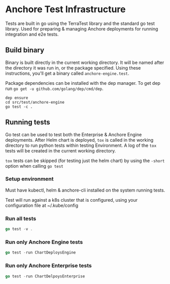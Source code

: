 # Anchore Test Infrastructure

Tests are built in go using the TerraTest library and the standard go test library. Used for preparing & managing Anchore deployments for running integration and e2e tests. 

## Build binary
Binary is built directly in the current working directory. It will be named after the directory it was run in, or the package specified. Using these instructions, you'll get a binary called `anchore-engine.test`.

Package dependencies can be installed with the dep manager. To get dep run `go get -u github.com/golang/dep/cmd/dep`.

```
dep ensure
cd src/test/anchore-engine
go test -c .
```

## Running tests
Go test can be used to test both the Enterprise & Anchore Engine deployments. After Helm chart is deployed, `tox` is called in the working directory to run python tests within testing Environment. A log of the `tox` tests will be created in the current working directory.

`tox` tests can be skipped (for testing just the helm chart) by using the `-short` option when calling `go test`

### Setup environment
Must have kubectl, helm & anchore-cli installed on the system running tests.

Test will run against a k8s cluster that is configured, using your configuration file at ~/.kube/config

### Run all tests
```go
go test -v .
```

### Run only Anchore Engine tests
```go
go test -run ChartDeploysEngine
```

### Run only Anchore Enterprise tests
```go 
go test -run ChartDelpoysEnterprise
```